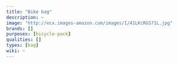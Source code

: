 ```yaml
---
title: "Bike bag"
description: ~
image: "http://ecx.images-amazon.com/images/I/41LKcRGS71L.jpg"
brands: []
purposes: [bicycle-pack]
qualities: []
types: [bag]
wiki: ~
---
```

